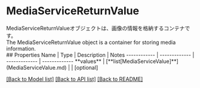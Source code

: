 # MediaServiceReturnValue

<div lang=\"ja\">MediaServiceReturnValueオブジェクトは、画像の情報を格納するコンテナです。</div> <div lang=\"en\">The MediaServiceReturnValue object is a container for storing media information.</div> 
## Properties
Name | Type | Description | Notes
------------ | ------------- | ------------- | -------------
**values** | [**list[MediaServiceValue]**](MediaServiceValue.md) |  | [optional] 

[[Back to Model list]](../README.md#documentation-for-models) [[Back to API list]](../README.md#documentation-for-api-endpoints) [[Back to README]](../README.md)


